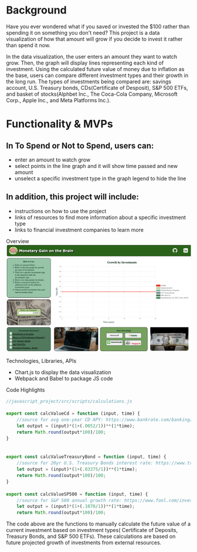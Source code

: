 # Background

Have you ever wondered what if you saved or invested the $100 rather than spending it on something you don't need? This project is a data visualization of how that amount will grow if you decide to invest it rather than spend it now.

In the data visualization, the user enters an amount they want to watch grow. Then, the graph will display lines representing each kind of investment. Using the calculated future value of money due to inflation as the base, users can compare different investment types and their growth in the long run. The types of investments being compared are: savings account, U.S. Treasury bonds, CDs(Certificate of Desposit), S&P 500 ETFs, and basket of stocks(Alphbet Inc., The Coca-Cola Company, Microsoft Corp., Apple Inc., and Meta Platforms Inc.).  



# Functionality & MVPs
## In To Spend or Not to Spend, users can:
 * enter an amount to watch grow
 * select points in the line graph and it will show time passed and new amount
 * unselect a specific investment type in the graph legend to hide the line
 
## In addition, this project will include:
 * instructions on how to use the project
 * links of resources to find more information about a specific investment type
 * links to financial investment companies to learn more
 
 
 Overview
 ![ProjectImage](./imgs/javascript_project_pic.png)



 Technologies, Libraries, APIs
 - Chart.js to display the data visualization
 - Webpack and Babel to package JS code



Code Highlights

```javascript 
//javascript_project/src/scripts/calculations.js

export const calcValueCd = function (input, time) {
    //source for avg one-year CD APY: https://www.bankrate.com/banking/cds/historical-cd-interest-rates/
    let output = (input)*(1+(.0052/1))**(1*time);
    return Math.round(output*100)/100;
}


export const calcValueTreasuryBond = function (input, time) {
    //source for 20yr U.S. Treasury Bonds interest rate: https://www.treasurydirect.gov/instit/annceresult/annceresult.htm 
    let output = (input)*(1+(.03375/1))**(1*time);
    return Math.round(output*100)/100;
}

export const calcValueSP500 = function (input, time) {
    //source for S&P 500 annual growth rate: https://www.fool.com/investing/how-to-invest/index-funds/average-return/
    let output = (input)*(1+(.1070/1))**(1*time);
    return Math.round(output*100)/100;

```

The code above are the functions to manually calculate the future value of a current investment based on investment types( Certificate of Deposits, Treasury Bonds, and S&P 500 ETFs). These calculations are based on future projected growth of investments from external resources. 

